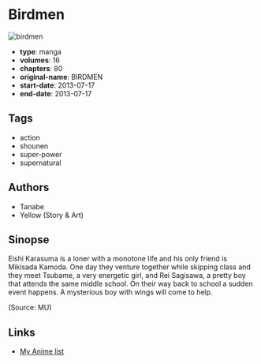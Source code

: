 # Birdmen

![birdmen](https://cdn.myanimelist.net/images/manga/1/105747.jpg)

-   **type**: manga
-   **volumes**: 16
-   **chapters**: 80
-   **original-name**: BIRDMEN
-   **start-date**: 2013-07-17
-   **end-date**: 2013-07-17

## Tags

-   action
-   shounen
-   super-power
-   supernatural

## Authors

-   Tanabe
-   Yellow (Story & Art)

## Sinopse

Eishi Karasuma is a loner with a monotone life and his only friend is Mikisada Kamoda. One day they venture together while skipping class and they meet Tsubame, a very energetic girl, and Rei Sagisawa, a pretty boy that attends the same middle school. On their way back to school a sudden event happens. A mysterious boy with wings will come to help.

(Source: MU)

## Links

-   [My Anime list](https://myanimelist.net/manga/55455/Birdmen)
